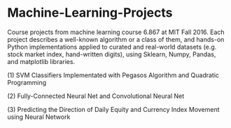 # Machine-Learning-Projects
Course projects from machine learning course 6.867 at MIT Fall 2016. Each project describes a well-known algorithm or a class of them, and hands-on Python implementations applied to curated and real-world datasets (e.g. stock market index, hand-written digits), using Sklearn, Numpy, Pandas, and matplotlib libraries. 

(1) SVM Classifiers Implementated with Pegasos Algorithm and Quadratic Programming

(2) Fully-Connected Neural Net and Convolutional Neural Net

(3) Predicting the Direction of Daily Equity and Currency Index Movement using Neural Network
